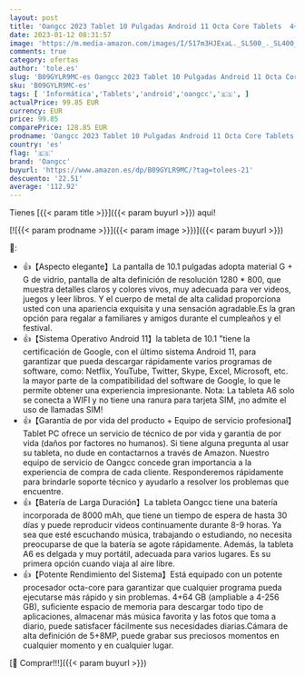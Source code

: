 ```yaml
---
layout: post
title: 'Oangcc 2023 Tablet 10 Pulgadas Android 11 Octa Core Tablets  4+64GB  TF 4-256GB  Batería 8000mAh | Bluetooth | Certificación Google GMS | WiFi Tableta con Funda + Lápiz + Teclado + Ratón-Oro Rosa'
date: 2023-01-12 08:31:57
image: 'https://m.media-amazon.com/images/I/517m3HJExaL._SL500_._SL400_.jpg'
comments: true
category: ofertas
author: 'tole.es'
slug: 'B09GYLR9MC-es Oangcc 2023 Tablet 10 Pulgadas Android 11 Octa Core...'
sku: 'B09GYLR9MC-es'
tags: [ 'Informática','Tablets','android','oangcc','🇪🇸', ]
actualPrice: 99.85 EUR
currency: EUR
price: 99.85
comparePrice: 128.85 EUR
prodname: 'Oangcc 2023 Tablet 10 Pulgadas Android 11 Octa Core Tablets  4+64GB  TF 4-256GB  Batería 8000mAh | Bluetooth | Certificación Google GMS | WiFi Tableta con Funda + Lápiz + Teclado + Ratón-Oro Rosa'
country: 'es'
flag: '🇪🇸'
brand: 'Oangcc'
buyurl: 'https://www.amazon.es/dp/B09GYLR9MC/?tag=tolees-21'
descuento: '22.51'
average: '112.92'
---
```


Tienes [{{< param title >}}]({{< param buyurl >}}) aqui!

[![{{< param prodname >}}]({{< param image >}})]({{< param buyurl >}})

🔎:

- 👍【Aspecto elegante】La pantalla de 10.1 pulgadas adopta material G + G de vidrio, pantalla de alta definición de resolución 1280 * 800, que muestra detalles claros y colores vivos, muy adecuada para ver videos, juegos y leer libros. Y el cuerpo de metal de alta calidad proporciona usted con una apariencia exquisita y una sensación agradable.Es la gran opción para regalar a familiares y amigos durante el cumpleaños y el festival.
- 👍【Sistema Operativo Android 11】la tableta de 10.1 "tiene la certificación de Google, con el último sistema Android 11, para garantizar que pueda descargar rápidamente varios programas de software, como: Netflix, YouTube, Twitter, Skype, Excel, Microsoft, etc. la mayor parte de la compatibilidad del software de Google, lo que le permite obtener una experiencia impresionante. Nota: La tableta A6 solo se conecta a WIFI y no tiene una ranura para tarjeta SIM, ¡no admite el uso de llamadas SIM!
- 👍【Garantía de por vida del producto + Equipo de servicio profesional】Tablet PC ofrece un servicio de técnico de por vida y garantía de por vida (daños por factores no humanos). Si tiene alguna pregunta al usar su tableta, no dude en contactarnos a través de Amazon. Nuestro equipo de servicio de Oangcc concede gran importancia a la experiencia de compra de cada cliente. Responderemos rápidamente para brindarle soporte técnico y ayudarlo a resolver los problemas que encuentre.
- 👍【Batería de Larga Duración】La tableta Oangcc tiene una batería incorporada de 8000 mAh, que tiene un tiempo de espera de hasta 30 días y puede reproducir videos continuamente durante 8-9 horas. Ya sea que esté escuchando música, trabajando o estudiando, no necesita preocuparse de que la batería se agote rápidamente. Además, la tableta A6 es delgada y muy portátil, adecuada para varios lugares. Es su primera opción cuando viaja al aire libre.
- 👍【Potente Rendimiento del Sistema】Está equipado con un potente procesador octa-core para garantizar que cualquier programa pueda ejecutarse más rápido y sin problemas. 4+64 GB (ampliable a 4-256 GB), suficiente espacio de memoria para descargar todo tipo de aplicaciones, almacenar más música favorita y las fotos que toma a diario, puede satisfacer fácilmente sus necesidades diarias.Cámara de alta definición de 5+8MP, puede grabar sus preciosos momentos en cualquier momento y en cualquier lugar.

[🛒 Comprar!!!]({{< param buyurl >}})
